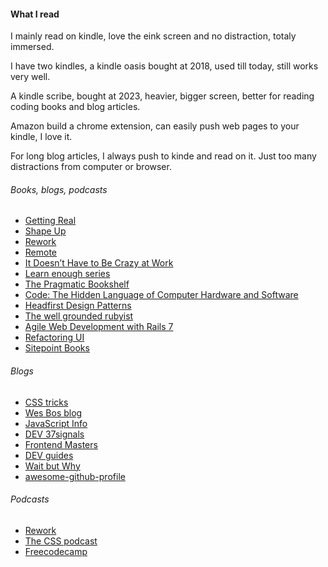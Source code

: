 #### What I read

I mainly read on kindle, love the eink screen and no distraction, totaly immersed. 

I have two kindles, a kindle oasis bought at 2018, used till today, still works very well.

A kindle scribe, bought at 2023, heavier, bigger screen, better for reading coding books and blog articles.

Amazon build a chrome extension, can easily push web pages to your kindle, I love it. 

For long blog articles, I always push to kinde and read on it. Just too many distractions from computer or browser.


###### Books, blogs, podcasts

  - [Getting Real](https://basecamp.com/books/getting-real)
  - [Shape Up](https://basecamp.com/books/shapeup)
  - [Rework](https://basecamp.com/books/rework)
  - [Remote](https://basecamp.com/books/remote)
  - [It Doesn’t Have to Be Crazy at Work](https://basecamp.com/books/calm)
  - [Learn enough series](https://www.learnenough.com/)
  - [The Pragmatic Bookshelf](https://pragprog.com/categories/ruby-and-rails/)
  - [Code: The Hidden Language of Computer Hardware and Software](https://www.charlespetzold.com/code/)
  - [Headfirst Design Patterns](https://www.oreilly.com/library/view/head-first-design/9781492077992/)
  - [The well grounded rubyist](https://www.manning.com/books/the-well-grounded-rubyist-third-edition)
  - [Agile Web Development with Rails 7](https://pragprog.com/titles/rails72/agile-web-development-with-rails-7-2/)
  - [Refactoring UI](https://www.refactoringui.com/)
  - [Sitepoint Books](https://www.sitepoint.com/premium/books)

###### Blogs

  - [CSS tricks](https://css-tricks.com/guides/)
  - [Wes Bos blog](https://wesbos.com/blog)
  - [JavaScript Info](https://javascript.info)
  - [DEV 37signals](https://dev.37signals.com/)
  - [Frontend Masters](https://frontendmasters.com/blog)
  - [DEV guides](https://dev.to/guides)
  - [Wait but Why](https://waitbutwhy.com/)
  - [awesome-github-profile](https://zzetao.github.io/awesome-github-profile/)


###### Podcasts

  - [Rework](https://37signals.com/podcast/)
  - [The CSS podcast](https://thecsspodcast.libsyn.com/)
  - [Freecodecamp](https://freecodecamp.libsyn.com/)